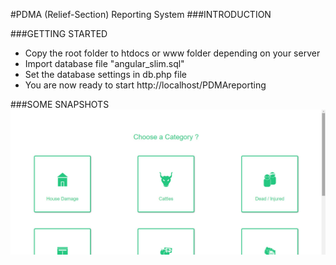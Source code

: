 #PDMA (Relief-Section) Reporting System
###INTRODUCTION

###GETTING STARTED
<ul>
<li>Copy the root folder to htdocs or www folder depending on your server</li>
<li>Import database file "angular_slim.sql"</li>
<li>Set the database settings in db.php file</li>
<li>You are now ready to start http://localhost/PDMAreporting</li>
</ul>

###SOME SNAPSHOTS
![alt tag](./img/dashboard.jpg)
